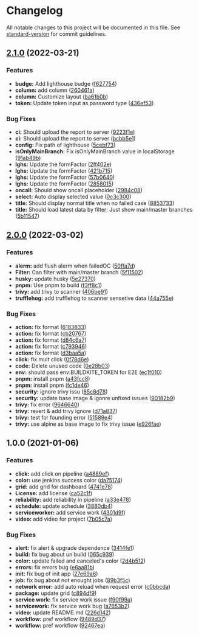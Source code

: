 # Changelog

All notable changes to this project will be documented in this file. See [standard-version](https://github.com/conventional-changelog/standard-version) for commit guidelines.

## [2.1.0](https://github.com/guzhongren/Powerboard/compare/v2.0.0...v2.1.0) (2022-03-21)


### Features

* **budge:** Add lighthouse budge ([f627754](https://github.com/guzhongren/Powerboard/commit/f6277547d46b52371ef97ba972650f1c19593438))
* **column:** add column ([260461a](https://github.com/guzhongren/Powerboard/commit/260461a9ec4ef37afadf1078a6376dadb31fca50))
* **column:** Customize layout ([ba61b0b](https://github.com/guzhongren/Powerboard/commit/ba61b0bc93a8b94dac788bf4c10fa0a131e9e35a))
* **token:** Update token input as password type ([436ef53](https://github.com/guzhongren/Powerboard/commit/436ef535a9e7657f38fe2378ef864f0d85e143bd))


### Bug Fixes

* **ci:** Should upload the report to server ([9223f1e](https://github.com/guzhongren/Powerboard/commit/9223f1e97c8e0e078247c573b6405c7316917750))
* **ci:** Should upload the report to server ([bcbb5e1](https://github.com/guzhongren/Powerboard/commit/bcbb5e1ea66a42b9c88de533db0d1364c997f18f))
* **config:** Fix path of lighthouse ([5cebf73](https://github.com/guzhongren/Powerboard/commit/5cebf739342d6d819ad06377c4396b9bc4b76000))
* **isOnlyMainBranch:** Fix isOnlyMainBranch value in localStorage ([91ab49b](https://github.com/guzhongren/Powerboard/commit/91ab49b2b42eea02245da99f01c8e2f315c66472))
* **lghs:** Update the formFactor ([2ff402e](https://github.com/guzhongren/Powerboard/commit/2ff402e4c4f1996f2f39352a01a8a1b1ff312c2c))
* **lghs:** Update the formFactor ([421b715](https://github.com/guzhongren/Powerboard/commit/421b7154f310aecfe3e79a65cc1196067459527e))
* **lghs:** Update the formFactor ([57b0640](https://github.com/guzhongren/Powerboard/commit/57b06403e906357fd2fe85ca832cb8f234bc396a))
* **lghs:** Update the formFactor ([2858015](https://github.com/guzhongren/Powerboard/commit/2858015aca5530e8e760990b12538419b0c219ca))
* **oncall:** Should show oncall placeholder ([2984c08](https://github.com/guzhongren/Powerboard/commit/2984c085be2b4636d230253fb1e8c53a70681be5))
* **select:** Auto display selected value ([0c3c300](https://github.com/guzhongren/Powerboard/commit/0c3c300078e2c4ae5fa32a386c526695f51f83c5))
* **title:** Should display normal title when no failed case ([8853733](https://github.com/guzhongren/Powerboard/commit/88537331e263b72764dcdd30ac28c72b5826a7d9))
* **title:** Should load latest data by filter: Just show main/master branches ([5b11547](https://github.com/guzhongren/Powerboard/commit/5b115477f3545691b13b543613c4a8186fa7245d))

## [2.0.0](https://github.com/guzhongren/Powerboard/compare/v1.0.0...v2.0.0) (2022-03-02)

### Features

- **alerm:** add flush alerm when failedOC ([50ffa7d](https://github.com/guzhongren/Powerboard/commit/50ffa7d2c737b32be8db6ad0644e2184331ef36d))
- **Filter:** Can filter with main/master branch ([5f11502](https://github.com/guzhongren/Powerboard/commit/5f11502b4f27d5b074b9dd86084e2709b780b92a))
- **husky:** update husky ([5e27370](https://github.com/guzhongren/Powerboard/commit/5e27370f4dd79d849eaab9ffa51e18144b27b6ff))
- **pnpm:** Use pnpm to build ([f3ff8c1](https://github.com/guzhongren/Powerboard/commit/f3ff8c10507667aa1c5c0df4c115b08fa9e63808))
- **trivy:** add trivy to scanner ([406be91](https://github.com/guzhongren/Powerboard/commit/406be91ef915de42dcb66214b7984beb83a4c230))
- **trufflehog:** add trufflehog to scanner sensetive data ([44a755e](https://github.com/guzhongren/Powerboard/commit/44a755e17db9a2352db0eafc81b8c09eb5427439))

### Bug Fixes

- **action:** fix format ([6183833](https://github.com/guzhongren/Powerboard/commit/6183833adc5bfaa8aa7eddc1ad9be37744c44c69))
- **action:** fix format ([cb20767](https://github.com/guzhongren/Powerboard/commit/cb20767f95b380af37b29ec660884e3752c2cb47))
- **action:** fix format ([d84c6a7](https://github.com/guzhongren/Powerboard/commit/d84c6a7a8e35c6d3f8c1f58a7e4606b57f5fc1e1))
- **action:** fix format ([c793946](https://github.com/guzhongren/Powerboard/commit/c793946362db8412971125207960478a1be5872e))
- **action:** fix format ([d3baa5a](https://github.com/guzhongren/Powerboard/commit/d3baa5a466d78c1e3ca2e9c9eb5de0831b2ce1bd))
- **click:** fix mult click ([0f78d6e](https://github.com/guzhongren/Powerboard/commit/0f78d6e06870cc7bf1a5e741df7f2042acd44c72))
- **code:** Delete unused code ([0e28b03](https://github.com/guzhongren/Powerboard/commit/0e28b0348a425b9f6a4639fa4d057e78923b29bf))
- **env:** should pass env:BUILDKITE_TOKEN for E2E ([ec1f010](https://github.com/guzhongren/Powerboard/commit/ec1f01085a72ac924e5e4be93cce3d7ce945fd2d))
- **pnpm:** install pnpm ([a43fcc8](https://github.com/guzhongren/Powerboard/commit/a43fcc87b079f6918cb6d48f039d1b1c064ce43f))
- **pnpm:** install pnpm ([fc1de46](https://github.com/guzhongren/Powerboard/commit/fc1de4694a62fc2e7e4da5d6a9a927a857917453))
- **security:** ignore trivy issu ([85c8d78](https://github.com/guzhongren/Powerboard/commit/85c8d78616b24e2800e4c56bbde3448d19d7fe8e))
- **security:** update base image & igonre unfixed issues ([90182b9](https://github.com/guzhongren/Powerboard/commit/90182b9b3770aeb28a6e566208334dd0c6f8f725))
- **trivy:** fix error ([9646640](https://github.com/guzhongren/Powerboard/commit/9646640c3000050b4baef7789026e2d5b12b9a02))
- **trivy:** revert & add trivy ignore ([d71a837](https://github.com/guzhongren/Powerboard/commit/d71a8374a6843faca40d05e0f2979efddc1d6bc9))
- **trivy:** test for founding error ([51589e4](https://github.com/guzhongren/Powerboard/commit/51589e40ec27230249f8a51f0845fa8180847265))
- **trivy:** use alpine as base image to fix trivy issue ([e926fae](https://github.com/guzhongren/Powerboard/commit/e926fae13b2bda5fae44578ff9ae02c874876031))

## 1.0.0 (2021-01-06)

### Features

- **click:** add click on pipeline ([a4889ef](https://github.com/guzhongren/Buildite-Dashboard/commit/a4889ef3e862a1d445a4938f4dbc56247435f7bf))
- **color:** use jenkins success color ([da75174](https://github.com/guzhongren/Buildite-Dashboard/commit/da75174d99add57561ce44fd436367169e5bde44))
- **grid:** add grid for dashboard ([4741e78](https://github.com/guzhongren/Buildite-Dashboard/commit/4741e785f9bcc63a07db7fa32c871a57f0e8e40d))
- **License:** add license ([ca52c1f](https://github.com/guzhongren/Buildite-Dashboard/commit/ca52c1f6cc90d0e4be28031c0798a03f6c70593e))
- **reliability:** add reliability in pipeline ([a33e478](https://github.com/guzhongren/Buildite-Dashboard/commit/a33e47847216a72207f8e31ae32f39d39eff55c3))
- **schedule:** update schedule ([3880db4](https://github.com/guzhongren/Buildite-Dashboard/commit/3880db4ce23f4bfcedfe4dcb579e979eed92d9ec))
- **serviceworker:** add service work ([4301d9f](https://github.com/guzhongren/Buildite-Dashboard/commit/4301d9f68bfbcbf895dfd31c7eaadbdc8f63cd5b))
- **video:** add video for project ([7b05c7a](https://github.com/guzhongren/Buildite-Dashboard/commit/7b05c7a9228445562e87637f187483c2664cada3))

### Bug Fixes

- **alert:** fix alert & upgrade dependence ([3414fe1](https://github.com/guzhongren/Buildite-Dashboard/commit/3414fe11616adc61c7560876969dfdaa6c4877b7))
- **build:** fix bug about un build ([065c939](https://github.com/guzhongren/Buildite-Dashboard/commit/065c93992a89a336c7d276e2932bbd3d181c702c))
- **color:** update failed and canceled's color ([2d4b512](https://github.com/guzhongren/Buildite-Dashboard/commit/2d4b512ef2ea0a7c73fe4636d1cb789d83dcb6d6))
- **errors:** fix errors bug ([e6aa81b](https://github.com/guzhongren/Buildite-Dashboard/commit/e6aa81b6952d8d64521561d9b95edd310c15cee2))
- **init:** fix bug of init app ([27e69a6](https://github.com/guzhongren/Buildite-Dashboard/commit/27e69a68217a740517a5c9b33c417e0b14d440e7))
- **job:** fix bug about not enought jobs ([89b3f5c](https://github.com/guzhongren/Buildite-Dashboard/commit/89b3f5c9f452503d463bea72547c3b68f65bcee2))
- **network error:** add auto reload when request error ([c0bbcda](https://github.com/guzhongren/Buildite-Dashboard/commit/c0bbcda0413f1990d96ee30eb886f7a578f80131))
- **package:** update grid ([c894df9](https://github.com/guzhongren/Buildite-Dashboard/commit/c894df98abf0ffea7768c3d44ae48f72f2115d07))
- **service work:** fix service work issue ([f90f99a](https://github.com/guzhongren/Buildite-Dashboard/commit/f90f99a297964761b25507b35cc31d0a79c774e8))
- **servicework:** fix service work bug ([a7653b2](https://github.com/guzhongren/Buildite-Dashboard/commit/a7653b24c8c7e46a9f6d829c73a21b6a85ed62f9))
- **video:** update README.md ([226d142](https://github.com/guzhongren/Buildite-Dashboard/commit/226d1429cd51d0f0d130b3a576918f3b328f3fcb))
- **workflow:** pref workflow ([9489d37](https://github.com/guzhongren/Buildite-Dashboard/commit/9489d379540b6e9559e0012835311ba3ae56ee32))
- **workflow:** pref workflow ([92467ea](https://github.com/guzhongren/Buildite-Dashboard/commit/92467ea543b63a1f57ad47e3bf46096e5f9beb94))
